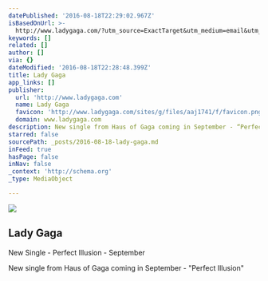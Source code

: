 ```yaml
---
datePublished: '2016-08-18T22:29:02.967Z'
isBasedOnUrl: >-
  http://www.ladygaga.com/?utm_source=ExactTarget&utm_medium=email&utm_content=http%3a%2f%2fwww.ladygaga.com&utm_campaign=21331867&utm_umg_et=1468372435
keywords: []
related: []
author: []
via: {}
dateModified: '2016-08-18T22:28:48.399Z'
title: Lady Gaga
app_links: []
publisher:
  url: 'http://www.ladygaga.com'
  name: Lady Gaga
  favicon: 'http://www.ladygaga.com/sites/g/files/aaj1741/f/favicon.png'
  domain: www.ladygaga.com
description: New single from Haus of Gaga coming in September - “Perfect Illusion”
starred: false
sourcePath: _posts/2016-08-18-lady-gaga.md
inFeed: true
hasPage: false
inNav: false
_context: 'http://schema.org'
_type: MediaObject

---
```

<article style=""><img src="https://imgflo.herokuapp.com/graph/vahj1ThiexotieMo/bde5ba8dda4b9b8305a7b837246ca7be/noop.png?input=http%3A%2F%2Fcache.umusic.com%2F_sites%2Fladygaga.com%2Fimages%2Fog.png" /><h1>Lady Gaga</h1><p>New Single - Perfect Illusion - September</p></article>

New single from Haus of Gaga coming in September - "Perfect Illusion"
